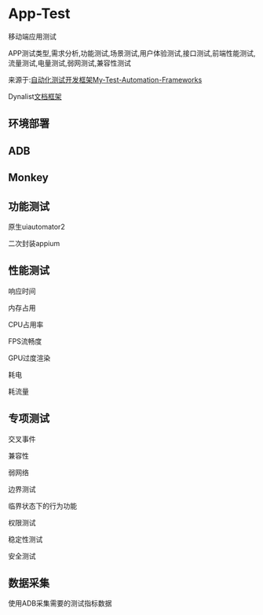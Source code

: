 # App-Test

移动端应用测试

APP测试类型,需求分析,功能测试,场景测试,用户体验测试,接口测试,前端性能测试,流量测试,电量测试,弱网测试,兼容性测试

来源于:[自动化测试开发框架My-Test-Automation-Frameworks](https://github.com/Gavinwhy/My-Test-Automation-Frameworks)

Dynalist[文档框架](https://dynalist.io/d/YzlBl8FZd3Wm-42vvCJFN_gc)

## 环境部署

## ADB

## Monkey

## 功能测试

原生uiautomator2 

二次封装appium

## 性能测试

响应时间

内存占用

CPU占用率

FPS流畅度

GPU过度渲染

耗电

耗流量

## 专项测试

交叉事件

兼容性

弱网络

边界测试

临界状态下的行为功能

权限测试

稳定性测试

安全测试

## 数据采集

使用ADB采集需要的测试指标数据
